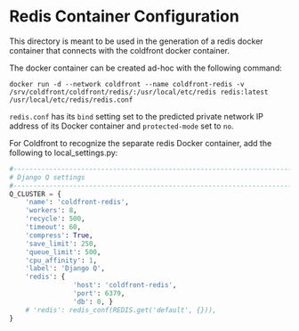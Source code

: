 # Redis Container Configuration

This directory is meant to be used in the generation of a redis docker 
container that connects with the coldfront docker container.

The docker container can be created ad-hoc with the following command:

`docker run -d --network coldfront --name coldfront-redis -v 
/srv/coldfront/coldfront/redis/:/usr/local/etc/redis redis:latest /usr/local/etc/redis/redis.conf`

`redis.conf` has its `bind` setting set to the predicted private network IP 
address of its Docker container and `protected-mode` set to `no`. 

For Coldfront to recognize the separate redis Docker container, add the following
to local_settings.py:

```python
#------------------------------------------------------------------------------
# Django Q settings
#------------------------------------------------------------------------------
Q_CLUSTER = {
    'name': 'coldfront-redis',
    'workers': 8,
    'recycle': 500,
    'timeout': 60,
    'compress': True,
    'save_limit': 250,
    'queue_limit': 500,
    'cpu_affinity': 1,
    'label': 'Django Q',
    'redis': {
                'host': 'coldfront-redis',
                'port': 6379,
                'db': 0, }
    # 'redis': redis_conf(REDIS.get('default', {})),
}
```
